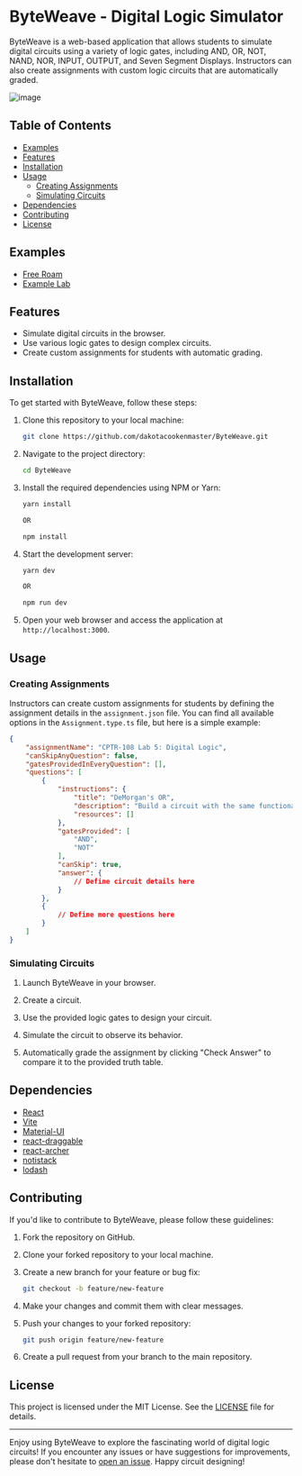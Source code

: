 # ByteWeave - Digital Logic Simulator

ByteWeave is a web-based application that allows students to simulate digital circuits using a variety of logic gates, including AND, OR, NOT, NAND, NOR, INPUT, OUTPUT, and Seven Segment Displays. Instructors can also create assignments with custom logic circuits that are automatically graded.

![image](https://github.com/dakotacookenmaster/ByteWeave/assets/48303855/dc11ef74-e5d7-49d6-ad14-8bc4176d2026)

## Table of Contents

- [Examples](#examples)
- [Features](#features)
- [Installation](#installation)
- [Usage](#usage)
  - [Creating Assignments](#creating-assignments)
  - [Simulating Circuits](#simulating-circuits)
- [Dependencies](#dependencies)
- [Contributing](#contributing)
- [License](#license)

## Examples
- [Free Roam](https://byteweave.dacoder.io/)
- [Example Lab](https://lab5.dacoder.io/)

## Features

- Simulate digital circuits in the browser.
- Use various logic gates to design complex circuits.
- Create custom assignments for students with automatic grading.

## Installation

To get started with ByteWeave, follow these steps:

1. Clone this repository to your local machine:

   ```bash
   git clone https://github.com/dakotacookenmaster/ByteWeave.git
   ```

2. Navigate to the project directory:

   ```bash
   cd ByteWeave
   ```

3. Install the required dependencies using NPM or Yarn:

   ```bash
   yarn install

   OR
   
   npm install
   ```

4. Start the development server:

   ```bash
   yarn dev

   OR
   
   npm run dev
   ```

5. Open your web browser and access the application at `http://localhost:3000`.

## Usage

### Creating Assignments

Instructors can create custom assignments for students by defining the assignment details in the `assignment.json` file. You can find all available options in the `Assignment.type.ts` file, but here is a simple example:

```json
{
    "assignmentName": "CPTR-108 Lab 5: Digital Logic",
    "canSkipAnyQuestion": false,
    "gatesProvidedInEveryQuestion": [],
    "questions": [
        {
            "instructions": {
                "title": "DeMorgan's OR",
                "description": "Build a circuit with the same functionality as an OR gate using only AND and NOT gates.",
                "resources": []
            },
            "gatesProvided": [
                "AND",
                "NOT"
            ],
            "canSkip": true,
            "answer": {
                // Define circuit details here
            }
        },
        {
            // Define more questions here
        }
    ]
}
```

### Simulating Circuits

1. Launch ByteWeave in your browser.

2. Create a circuit.

3. Use the provided logic gates to design your circuit.

4. Simulate the circuit to observe its behavior.

5. Automatically grade the assignment by clicking "Check Answer" to compare it to the provided truth table.

## Dependencies

- [React](https://reactjs.org/)
- [Vite](https://vitejs.dev/)
- [Material-UI](https://mui.com/)
- [react-draggable](https://www.npmjs.com/package/react-draggable)
- [react-archer](https://www.npmjs.com/package/react-archer)
- [notistack](https://www.npmjs.com/package/notistack)
- [lodash](https://lodash.com/)

## Contributing

If you'd like to contribute to ByteWeave, please follow these guidelines:

1. Fork the repository on GitHub.

2. Clone your forked repository to your local machine.

3. Create a new branch for your feature or bug fix:

   ```bash
   git checkout -b feature/new-feature
   ```

4. Make your changes and commit them with clear messages.

5. Push your changes to your forked repository:

   ```bash
   git push origin feature/new-feature
   ```

6. Create a pull request from your branch to the main repository.

## License

This project is licensed under the MIT License. See the [LICENSE](LICENSE) file for details.

---

Enjoy using ByteWeave to explore the fascinating world of digital logic circuits! If you encounter any issues or have suggestions for improvements, please don't hesitate to [open an issue](https://github.com/dakotacookenmaster/ByteWeave/issues). Happy circuit designing!

